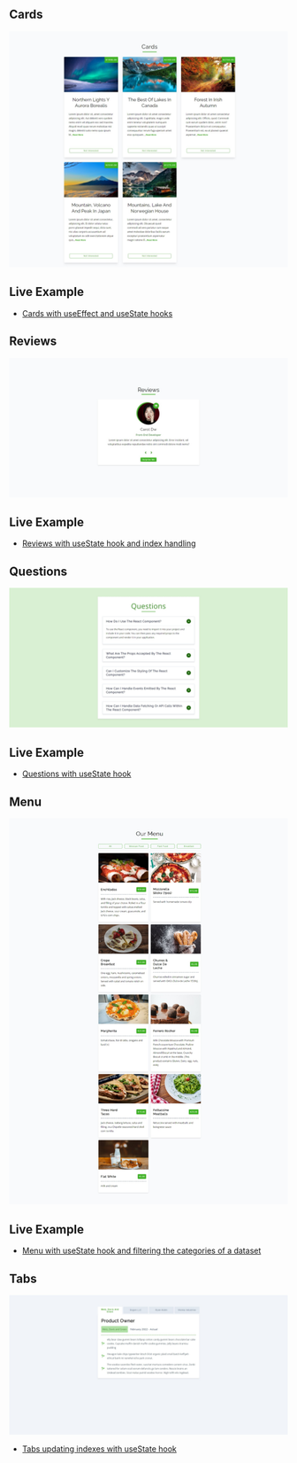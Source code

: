 ## Cards
![](./screenshots/cards.jpeg)
## Live Example
* [Cards with useEffect and useState hooks](https://beautiful-tiramisu-b20117.netlify.app/)
## Reviews
![](./screenshots/reviews.jpeg)
## Live Example
* [Reviews with useState hook and index handling](https://sage-crisp-b4c150.netlify.app/)
## Questions
![](./screenshots/questions.jpeg)
## Live Example
* [Questions with useState hook](https://calm-sunflower-94db63.netlify.app/)
## Menu
![](./screenshots/menu.jpeg)
## Live Example
* [Menu with useState hook and filtering the categories of a dataset](https://magnificent-sundae-57951c.netlify.app/)
## Tabs
![](./screenshots/tabs.jpeg)
* [Tabs updating indexes with useState hook](https://stellular-cobbler-1e47a7.netlify.app/)
